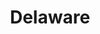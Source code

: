 ---
title: "Delaware"
hashtag: delaware
borders:
  - Atlantic Ocean
  - Maryland
  - New Jersey
  - Pennsylvania
tags:
  - State
  - United States
---